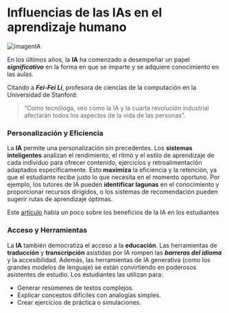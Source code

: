# Influencias de las IAs en el aprendizaje humano

![imagenIA](https://espacio.fundaciontelefonica.com/wp-content/uploads/2021/08/ia-color-1100x550-1100x550.jpg)

En los últimos años, la **IA** ha comenzado a desempeñar un 
papel **_significativo_** en la forma en que se imparte 
y se adquiere conocimiento en las aulas. 

Citando a **_Fei-Fei Li_**, profesora de ciencias de la 
computación en la Universidad de Stanford:

> “Como tecnóloga, veo cómo la IA y la cuarta revolución industrial 
> afectarán todos los aspectos de la vida de las personas”.

### Personalización y Eficiencia

La **IA** permite una personalización sin precedentes. 
Los **sistemas inteligentes** analizan el rendimiento, el ritmo y el estilo
de aprendizaje de cada individuo para ofrecer contenido, ejercicios y 
retroalimentación adaptados específicamente. Esto **maximiza** la eficiencia
y la retención, ya que el estudiante recibe justo lo que necesita en el 
momento oportuno. Por ejemplo, los tutores de IA pueden **identificar 
lagunas** en el conocimiento y proporcionar recursos dirigidos, o los 
sistemas de recomendación pueden sugerir rutas de aprendizaje óptimas.

Este [articulo](https://www.rededuca.net/blog/tic/beneficios-ia-educacion) habla 
un poco sobre los beneficios de la IA en los estudiantes

### Acceso y Herramientas

La **IA** también democratiza el acceso a la **educación**. 
Las herramientas de **traducción** y **transcripción** asistidas 
por IA rompen las **_barreras del idioma_** y la accesibilidad. 
Además, las herramientas de IA generativa (como los grandes modelos 
de lenguaje) se están convirtiendo en poderosos asistentes de estudio.
Los estudiantes las utilizan para:

* Generar resúmenes de textos complejos.
* Explicar conceptos difíciles con analogías simples.
* Crear ejercicios de práctica o simulaciones.
